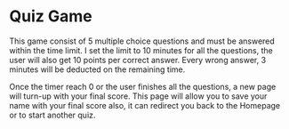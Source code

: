 # Quiz Game
This game consist of 5 multiple choice questions and must be answered within the time limit. I set the limit to 10 minutes for all the questions, the user will also get 10 points per correct answer. Every wrong answer, 3 minutes will be deducted on the remaining time.

Once the timer reach 0 or the user finishes all the questions, a new page will turn-up with your final score. This page will allow you to save your name with your final score also, it can redirect you back to the Homepage or to start another quiz.





